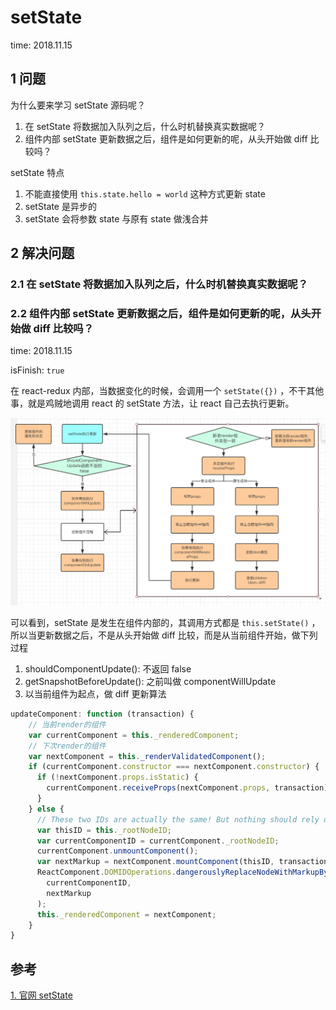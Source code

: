 # setState

time: 2018.11.15

## 1 问题

为什么要来学习 setState 源码呢？

1. 在 setState 将数据加入队列之后，什么时机替换真实数据呢？
2. 组件内部 setState 更新数据之后，组件是如何更新的呢，从头开始做 diff 比较吗？

setState 特点

1. 不能直接使用 `this.state.hello = world` 这种方式更新 state
2. setState 是异步的
3. setState 会将参数 state 与原有 state 做浅合并

## 2 解决问题

### 2.1 在 setState 将数据加入队列之后，什么时机替换真实数据呢？

### 2.2 组件内部 setState 更新数据之后，组件是如何更新的呢，从头开始做 diff 比较吗？

time: 2018.11.15

isFinish: `true`

在 react-redux 内部，当数据变化的时候，会调用一个 `setState({})` ，不干其他事，就是鸡贼地调用 react 的 setState 方法，让 react 自己去执行更新。

![setState](../images/setState.png)

可以看到，setState 是发生在组件内部的，其调用方式都是 `this.setState()` ，所以当更新数据之后，不是从头开始做 diff 比较，而是从当前组件开始，做下列过程

1. shouldComponentUpdate(): 不返回 false
2. getSnapshotBeforeUpdate(): 之前叫做 componentWillUpdate
3. 以当前组件为起点，做 diff 更新算法

```javascript
updateComponent: function (transaction) {
    // 当前render的组件
    var currentComponent = this._renderedComponent;
    // 下次render的组件
    var nextComponent = this._renderValidatedComponent();
    if (currentComponent.constructor === nextComponent.constructor) {
      if (!nextComponent.props.isStatic) {
        currentComponent.receiveProps(nextComponent.props, transaction);
      }
    } else {
      // These two IDs are actually the same! But nothing should rely on that.
      var thisID = this._rootNodeID;
      var currentComponentID = currentComponent._rootNodeID;
      currentComponent.unmountComponent();
      var nextMarkup = nextComponent.mountComponent(thisID, transaction);
      ReactComponent.DOMIDOperations.dangerouslyReplaceNodeWithMarkupByID(
        currentComponentID,
        nextMarkup
      );
      this._renderedComponent = nextComponent;
    }
}
```

## 参考

[1. 官网 setState](https://react.docschina.org/docs/react-component.html#setstate)